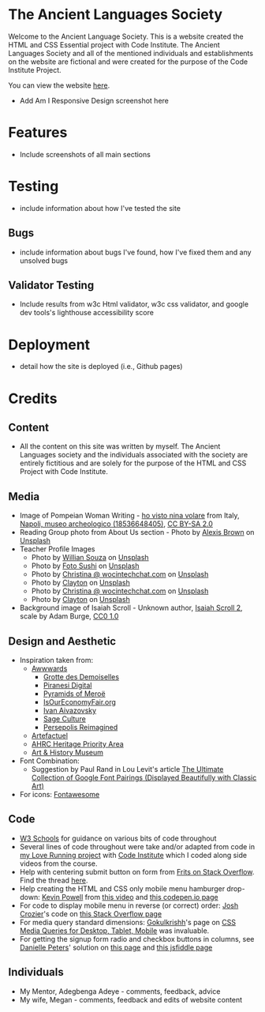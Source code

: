 # The Ancient Languages Society

Welcome to the Ancient Language Society. This is a website created the HTML and CSS Essential project with Code Institute. The Ancient Languages Society and all of the mentioned individuals and establishments on the website are fictional and were created for the purpose of the Code Institute Project.

You can view the website [here](https://adamsburge.github.io/Ancient-Languages-Society/).

- Add Am I Responsive Design screenshot here


# Features

- Include screenshots of all main sections

# Testing

- include information about how I've tested the site

## Bugs

- include information about bugs I've found, how I've fixed them and any unsolved bugs

## Validator Testing

- Include results from w3c Html validator, w3c css validator, and google dev tools's lighthouse accessibility score

# Deployment

- detail how the site is deployed (i.e., Github pages)

# Credits

## Content
- All the content on this site was written by myself. The Ancient Languages society and the individuals associated with the society are entirely fictitious and are solely for the purpose of the HTML and CSS Project with Code Institute.


## Media
- Image of Pompeian Woman Writing - <a href="https://www.flickr.com/people/41099823@N00">ho visto nina volare</a> from Italy, <a href="https://commons.wikimedia.org/wiki/File:Napoli,_museo_archeologico_(18536648405).jpg">Napoli, museo archeologico (18536648405)</a>, <a href="https://creativecommons.org/licenses/by-sa/2.0/legalcode" rel="license">CC BY-SA 2.0</a>
- Reading Group photo from About Us section - Photo by <a href="https://unsplash.com/@alexisrbrown?utm_source=unsplash&utm_medium=referral&utm_content=creditCopyText">Alexis Brown</a> on <a href="https://unsplash.com/s/photos/reading-group?utm_source=unsplash&utm_medium=referral&utm_content=creditCopyText">Unsplash</a>
- Teacher Profile Images
    - Photo by <a href="https://unsplash.com/@willsouzabr?utm_source=unsplash&utm_medium=referral&utm_content=creditCopyText">Willian Souza</a> on <a href="https://unsplash.com/s/photos/headshot?utm_source=unsplash&utm_medium=referral&utm_content=creditCopyText">Unsplash</a>
  - Photo by <a href="https://unsplash.com/@fotosushi?utm_source=unsplash&utm_medium=referral&utm_content=creditCopyText">Foto Sushi</a> on <a href="https://unsplash.com/s/photos/headshot?utm_source=unsplash&utm_medium=referral&utm_content=creditCopyText">Unsplash</a>
  - Photo by <a href="https://unsplash.com/@wocintechchat?utm_source=unsplash&utm_medium=referral&utm_content=creditCopyText">Christina @ wocintechchat.com</a> on <a href="https://unsplash.com/s/photos/headshot?utm_source=unsplash&utm_medium=referral&utm_content=creditCopyText">Unsplash</a>
  - Photo by <a href="https://unsplash.com/@ibidsy?utm_source=unsplash&utm_medium=referral&utm_content=creditCopyText">Clayton</a> on <a href="https://unsplash.com/s/photos/headshot?utm_source=unsplash&utm_medium=referral&utm_content=creditCopyText">Unsplash</a>
  - Photo by <a href="https://unsplash.com/@wocintechchat?utm_source=unsplash&utm_medium=referral&utm_content=creditCopyText">Christina @ wocintechchat.com</a> on <a href="https://unsplash.com/s/photos/headshot?utm_source=unsplash&utm_medium=referral&utm_content=creditCopyText">Unsplash</a>
  - Photo by <a href="https://unsplash.com/@ibidsy?utm_source=unsplash&utm_medium=referral&utm_content=creditCopyText">Clayton</a> on <a href="https://unsplash.com/s/photos/headshot?utm_source=unsplash&utm_medium=referral&utm_content=creditCopyText">Unsplash</a>
- Background image of Isaiah Scroll - Unknown author, <a href="https://commons.wikimedia.org/wiki/File:Isaiah_Scroll_2.jpg">Isaiah Scroll 2</a>, scale by Adam Burge, <a href="https://creativecommons.org/publicdomain/zero/1.0/legalcode" rel="license">CC0 1.0</a>
  
  
  

## Design and Aesthetic
- Inspiration taken from: 
    - [Awwwards](https://www.awwwards.com)
        - [Grotte des Demoiselles](https://www.demoiselles.com/fr)
        - [Piranesi Digital](https://piranesi.kunsthalle-karlsruhe.de/de)
        - [Pyramids of Meroë](https://artsexperiments.withgoogle.com/meroe/)
        - [IsOurEconomyFair.org](https://isoureconomyfair.org)
        - [Ivan Aivazovsky](http://ivanaivazovsky.life)
        - [Sage Culture](https://sageculture.com)
        - [Persepolis Reimagined](https://persepolis.getty.edu)
    - [Artefactuel](https://artefactuel.ca)
    - [AHRC Heritage Priority Area](https://heritage-research.org)
    - [Art & History Museum](https://www.artandhistory.museum)
- Font Combination:
    - Suggestion by Paul Rand in Lou Levit's article [The Ultimate Collection of Google Font Pairings (Displayed Beautifully with Classic Art)](https://heyreliable.com/ultimate-google-font-pairings/)
- For icons: [Fontawesome](https://fontawesome.com)

## Code
- [W3 Schools](https://www.w3schools.com) for guidance on various bits of code throughout 
- Several lines of code throughout were take and/or adapted from code in [my Love Running project](https://github.com/adamsburge/love-running-project) with [Code Institute](https://codeinstitute.net) which I coded along side videos from the course.
- Help with centering submit button on form from [Frits on Stack Overflow](https://stackoverflow.com/users/6049581/frits). Find the thread [here](https://stackoverflow.com/questions/45430798/how-do-you-horizontal-align-submit-button).
- Help creating the HTML and CSS only mobile menu hamburger drop-down: [Kevin Powell](https://www.youtube.com/kepowob) from [this video](https://www.youtube.com/watch?v=8QKOaTYvYUA) and [this codepen.io page](https://codepen.io/kevinpowell/pen/jxppmr)
- For code to display mobile menu in reverse (or correct) order: [Josh Crozier](https://stackoverflow.com/users/2680216/josh-crozier)'s code on [this Stack Overflow page](https://stackoverflow.com/questions/25695000/how-to-display-a-reverse-ordered-list-in-html)
- For media query standard dimensions: [Gokulkrishh](https://gist.github.com/gokulkrishh)'s page on [CSS Media Queries for Desktop, Tablet, Mobile](https://gist.github.com/gokulkrishh/242e68d1ee94ad05f488) was invaluable.
- For getting the signup form radio and checkbox buttons in columns, see [Danielle Peters](https://community.hubspot.com/t5/user/viewprofilepage/user-id/4505)' solution on [this page](https://community.hubspot.com/t5/Lead-Capture-Tools/Forms-multiple-columns-for-check-boxes/m-p/9531) and [this jsfiddle page](http://jsfiddle.net/pynhA/2/)

## Individuals
- My Mentor, Adegbenga Adeye - comments, feedback, advice
- My wife, Megan - comments, feedback and edits of website content